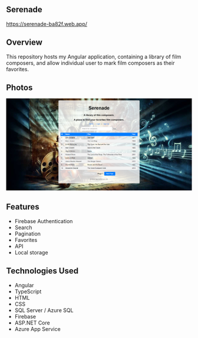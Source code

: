 ## Serenade
https://serenade-ba82f.web.app/
## Overview
This repository hosts my Angular application, containing a library of film composers, and allow individual user to mark film composers as their favorites.

## Photos
![api](https://github.com/tyang146/my-angular-app/blob/main/Photos/1.png)

## Features
- Firebase Authentication
- Search
- Pagination
- Favorites
- API
- Local storage

## Technologies Used
- Angular
- TypeScript
- HTML
- CSS
- SQL Server / Azure SQL
- Firebase
- ASP.NET Core
- Azure App Service
